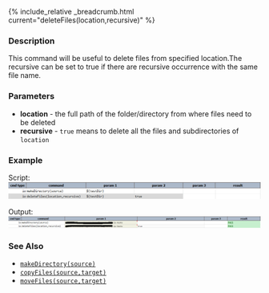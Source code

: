 {% include_relative _breadcrumb.html current="deleteFiles(location,recursive)" %}


### Description
This command will be useful to delete files from specified location.The recursive can be set to true if there are 
recursive occurrence with the same file name.


### Parameters
- **location** \- the full path of the folder/directory from where files need to be deleted
- **recursive** \- `true` means to delete all the files and subdirectories of `location`


### Example
Script:<br/>
![script](image/deleteFile_01.png)

Output:<br/>
![output](image/deleteFile_02.png)


### See Also
- [`makeDirectory(source)`](makeDirectory(source))
- [`copyFiles(source,target)`](copyFiles(source,target))
- [`moveFiles(source,target)`](moveFiles(source,target))
